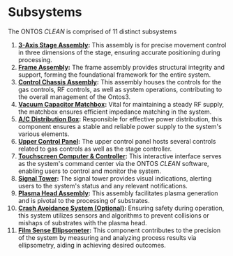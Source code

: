 # Subsystems

The ONTOS _CLEAN_ is comprised of 11 distinct subsystems

1. [**3-Axis Stage Assembly**](1.-axis-stage.md)**:** This assembly is for precise movement control in three dimensions of the stage, ensuring accurate positioning during processing.
2. [**Frame Assembly**](2.-frame-assembly.md)**:** The frame assembly provides structural integrity and support, forming the foundational framework for the entire system.
3. [**Control Chassis Assembly**](3.-control-chassis.md)**:** This assembly houses the controls for the gas controls, RF controls, as well as system operations, contributing to the overall management of the Ontos3.
4. [**Vacuum Capacitor Matchbox**](4.-vacuum-cap-matchbox-assembly.md)**:** Vital for maintaining a steady RF supply, the matchbox ensures efficient impedance matching in the system.
5. [**A/C Distribution Box**](5.-a-c-distribution-box.md)**:** Responsible for effective power distribution, this component ensures a stable and reliable power supply to the system's various elements.
6. [**Upper Control Panel**](6.-upper-control-panel.md)**:** The upper control panel hosts several controls related to gas controls as well as the stage controller.&#x20;
7. [**Touchscreen Computer & Controller**](7.-touchscreen-computer-and-controller.md)**:** This interactive interface serves as the system's command center via the ONTOS _CLEAN_ software, enabling users to control and monitor the system.
8. [**Signal Tower**](8.-signal-tower.md)**:** The signal tower provides visual indications, alerting users to the system's status and any relevant notifications.
9. [**Plasma Head Assembly**](9.-plasma-head-assembly.md)**:** This assembly facilitates plasma generation and is pivotal to the processing of substrates.
10. [**Crash Avoidance System (Optional)**](10.-crash-avoidance-system.md)**:** Ensuring safety during operation, this system utilizes sensors and algorithms to prevent collisions or mishaps of substrates with the plasma head.
11. [**Film Sense Ellipsometer**](11.-elipsometry-system.md)**:** This component contributes to the precision of the system by measuring and analyzing process results via ellipsometry, aiding in achieving desired outcomes.





